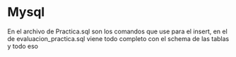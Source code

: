 # Mysql

En el archivo de Practica.sql son los comandos que use para el insert, en el de evaluacion_practica.sql viene todo completo con el schema de las tablas y todo eso
